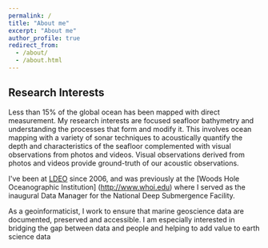 ```yaml
---
permalink: /
title: "About me"
excerpt: "About me"
author_profile: true
redirect_from: 
  - /about/
  - /about.html
---
```



Research Interests
------
Less than 15% of the global ocean has been mapped with direct measurement. My research interests are focused seafloor bathymetry
and understanding the processes that form and modify it.  This involves ocean mapping with a variety of sonar techniques to acoustically 
quantify the depth and characteristics of the seafloor complemented with visual observations from photos and videos.  Visual observations
derived from photos and videos provide ground-truth of our acoustic observations.

I've been at [LDEO](https://ldeo.columbia.edu) since 2006, and was previously at the 
[Woods Hole Oceanographic Institution] (http://www.whoi.edu) where I served as the inaugural Data Manager for
the National Deep Submergence Facility.

As a geoinformaticist, I work to ensure that marine geoscience data are documented, preserved and accessible.  I am especially
interested in bridging the gap between data and people and helping to add value to earth science data

